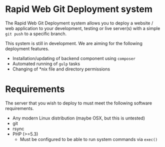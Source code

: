 # Rapid Web Git Deployment system

The Rapid Web Git Deployment system allows you to deploy a website / web application to your development, testing or live server(s) with a simple `git push` to a specific branch.

This system is still in development. We are aiming for the following deployment features.

* Installation/updating of backend component using `composer`
* Automated running of `gulp` tasks
* Changing of *nix file and directory permissions

# Requirements

The server that you wish to deploy to must meet the following software requirements.

* Any modern Linux distribution (maybe OSX, but this is untested)
* git
* rsync
* PHP (>=5.3)
  * Must be configured to be able to run system commands via `exec()`
